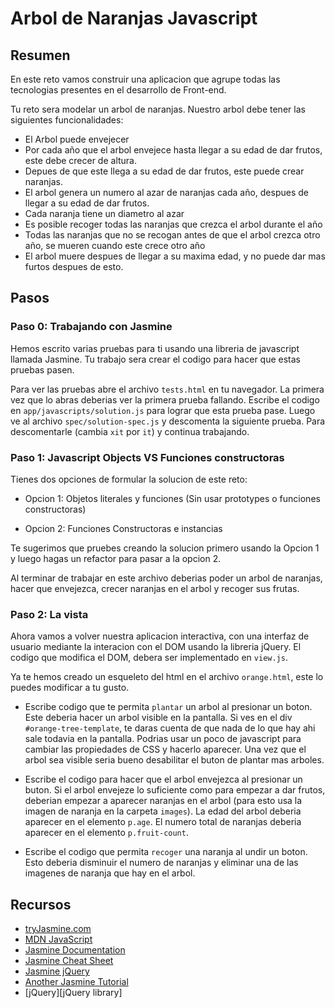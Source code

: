 # Arbol de Naranjas Javascript

## Resumen

En este reto vamos construir una aplicacion que agrupe todas las tecnologias presentes en el desarrollo de Front-end.

Tu reto sera modelar un arbol de naranjas. Nuestro arbol debe tener las siguientes funcionalidades:

* El Arbol puede envejecer
* Por cada año que el arbol envejece hasta llegar a su edad de dar frutos, este debe crecer de altura.
* Depues de que este llega a su edad de dar frutos, este puede crear naranjas.
* El arbol genera un numero al azar de naranjas cada año, despues de llegar a su edad de dar frutos.
* Cada naranja tiene un diametro al azar
* Es posible recoger todas las naranjas que crezca el arbol durante el año
* Todas las naranjas que no se recogan antes de que el arbol crezca otro año, se mueren cuando este crece otro año
* El arbol muere despues de llegar a su maxima edad, y no puede dar mas furtos despues de esto.

## Pasos


### Paso 0: Trabajando con Jasmine

Hemos escrito varias pruebas para ti usando una libreria de javascript llamada Jasmine. Tu trabajo sera crear el codigo para hacer que estas pruebas pasen.

Para ver las pruebas abre el archivo `tests.html` en tu navegador. La primera vez que lo abras deberias ver la primera prueba fallando. Escribe el codigo en `app/javascripts/solution.js` para lograr que esta prueba pase. Luego ve al archivo `spec/solution-spec.js` y descomenta la siguiente prueba. Para descomentarle (cambia `xit` por  `it`) y continua trabajando.


### Paso 1: Javascript Objects VS Funciones constructoras

Tienes dos opciones de formular la solucion de este reto:

- Opcion 1: Objetos literales y funciones (Sin usar prototypes o funciones constructoras)

- Opcion 2: Funciones Constructoras e instancias

Te sugerimos que pruebes creando la solucion primero usando la Opcion 1 y luego hagas un refactor para pasar a la opcion 2.

Al terminar de trabajar en este archivo deberias poder un arbol de naranjas, hacer que envejezca, crecer naranjas en el arbol y recoger sus frutas.

### Paso 2: La vista

Ahora vamos a volver nuestra aplicacion interactiva, con una interfaz de usuario mediante la interacion con el DOM usando la libreria jQuery. El codigo que modifica el DOM, debera ser implementado en `view.js`.

Ya te hemos creado un esqueleto del html en el archivo `orange.html`, este lo puedes modificar a tu gusto.

* Escribe codigo que te permita `plantar` un arbol al presionar un boton. Este deberia hacer un arbol visible en la pantalla.
Si ves en el div `#orange-tree-template`, te daras cuenta de que nada de lo que hay ahi sale todavia en la pantalla.
Podrias usar un poco de javascript para cambiar las propiedades de CSS y hacerlo aparecer.
Una vez que el arbol sea visible seria bueno desabilitar el buton de plantar mas arboles.

* Escribe el codigo para hacer que el arbol envejezca al presionar un buton.
Si el arbol envejeze lo suficiente como para empezar a dar frutos, deberian empezar a aparecer naranjas en el arbol (para esto usa la imagen de naranja en la carpeta `images`).
La edad del arbol deberia aparecer en el elemento `p.age`.
El numero total de naranjas deberia aparecer en el elemento `p.fruit-count`.

* Escribe el codigo que permita `recoger` una naranja al undir un boton. Esto deberia disminuir el numero de naranjas y eliminar una de las imagenes de naranja que hay en el arbol.

## Recursos

- [tryJasmine.com](http://tryjasmine.com)
- [MDN JavaScript](https://developer.mozilla.org/en-US/docs/Web/JavaScript/Guide)
- [Jasmine Documentation](http://pivotal.github.io/jasmine/)
- [Jasmine Cheat Sheet](http://www.cheatography.com/citguy/cheat-sheets/jasmine-js-testing/)
- [Jasmine jQuery](https://github.com/velesin/jasmine-jquery)
- [Another Jasmine Tutorial](http://evanhahn.com/how-do-i-jasmine/)
- [jQuery][jQuery library]
